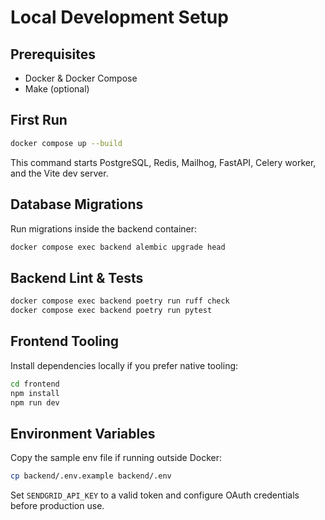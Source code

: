 # Local Development Setup

## Prerequisites
- Docker & Docker Compose
- Make (optional)

## First Run
```bash
docker compose up --build
```
This command starts PostgreSQL, Redis, Mailhog, FastAPI, Celery worker, and the Vite dev server.

## Database Migrations
Run migrations inside the backend container:
```bash
docker compose exec backend alembic upgrade head
```

## Backend Lint & Tests
```bash
docker compose exec backend poetry run ruff check
docker compose exec backend poetry run pytest
```

## Frontend Tooling
Install dependencies locally if you prefer native tooling:
```bash
cd frontend
npm install
npm run dev
```

## Environment Variables
Copy the sample env file if running outside Docker:
```bash
cp backend/.env.example backend/.env
```

Set `SENDGRID_API_KEY` to a valid token and configure OAuth credentials before production use.
